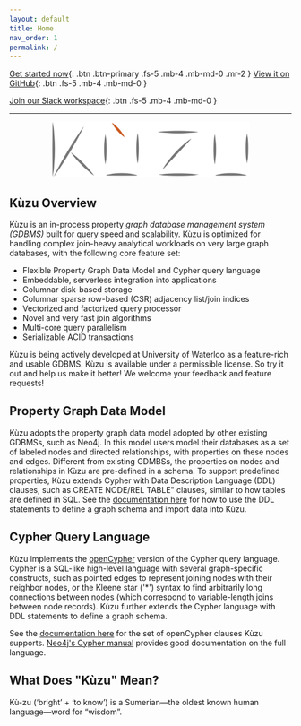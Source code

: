 ```yaml
---
layout: default
title: Home
nav_order: 1
permalink: /
---
```


[Get started now](./docs/getting-started.md){: .btn .btn-primary .fs-5 .mb-4 .mb-md-0 .mr-2 }
[View it on GitHub](https://github.com/kuzudb/kuzu){: .btn .fs-5 .mb-4 .mb-md-0 }

[Join our Slack workspace](https://join.slack.com/t/kuzudb/shared_invite/zt-1n67h736q-E3AFGSI4w~ljlFMYr3_Sjg){: .btn .fs-5 .mb-4 .mb-md-0 }

---

<div align="center">
  <img src="/kuzu-logo.png" height="100">
</div>

## Kùzu Overview
Kùzu is an in-process property *graph database management system (GDBMS)* built for query speed and scalability. Kùzu is optimized for handling complex join-heavy analytical workloads on very large graph databases, with the following core feature set:

- Flexible Property Graph Data Model and Cypher query language
- Embeddable, serverless integration into applications 
- Columnar disk-based storage
- Columnar sparse row-based (CSR) adjacency list/join indices
- Vectorized and factorized query processor
- Novel and very fast join algorithms
- Multi-core query parallelism
- Serializable ACID transactions

Kùzu is being actively developed at University of Waterloo as a feature-rich and usable GDBMS. Kùzu is available under a permissible license. So try it out and help us make it better! We welcome your feedback and feature requests!

## Property Graph Data Model
Kùzu adopts the property graph data model adopted by other existing GDBMSs, such as Neo4j. In this model users model their databases as a set of labeled nodes and directed relationships, with properties on these nodes and edges. Different from existing GDMBSs, the properties on nodes and relationships in Kùzu are pre-defined in a schema. To support predefined properties, Kùzu extends Cypher with Data Description Language (DDL) clauses, such as CREATE NODE/REL TABLE" clauses, similar to how tables are defined in SQL. See the [documentation here](docs/cypher/data-manipulation-clauses/overview.md) for how to use the DDL statements to define a graph schema and import data into Kùzu.

## Cypher Query Language
Kùzu implements the [openCypher](https://opencypher.org/) version of the Cypher query language. Cypher is a SQL-like high-level language with several graph-specific constructs, such as pointed edges to represent joining nodes with their neighbor nodes, or the Kleene star ('\*') syntax to find arbitrarily long connections between nodes (which correspond to variable-length joins between node records).  Kùzu further extends the Cypher language with DDL statements to define a graph schema.

See the [documentation here](docs/cypher/query-clauses/overview.md) for the set of openCypher clauses Kùzu supports. [Neo4j's Cypher manual](https://neo4j.com/docs/cypher-manual/current/) provides good documentation on the full language.

## What Does "Kùzu" Mean? 
Kù-zu (‘bright’ + ‘to know’) is a Sumerian—the oldest known human language—word for “wisdom”.

